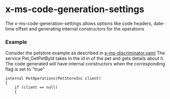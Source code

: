# x-ms-code-generation-settings
The x-ms-code-generation-settings allows options like code headers, date-time offset and generating internal constructors for the operations

### Example
Consider the petstore example as described in [x-ms-discriminator.yaml]() The service Pet_GetPetById takes in the id in of the pet and gets details about it. The code generated will have internal constructors when the corresponding flag is set to "true"

 	

```
internal PetOperations(PetStoreInc client)
{
    if (client == null) 
    {
```
